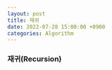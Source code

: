 ```yaml
---
layout: post
title: 재귀
date: 2022-07-28 15:00:00 +0900
categories: Algorithm
---
```

### 재귀(Recursion)